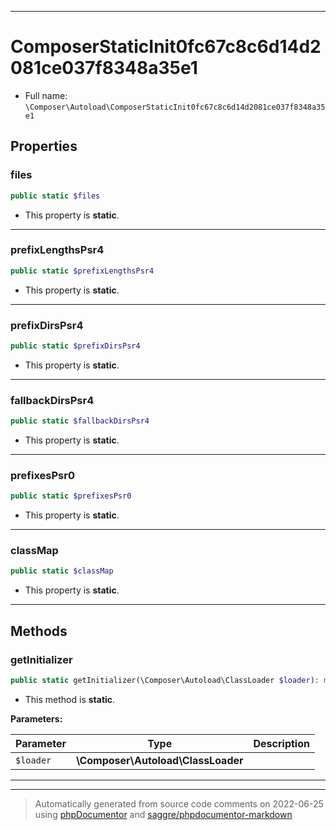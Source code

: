 ***

# ComposerStaticInit0fc67c8c6d14d2081ce037f8348a35e1





* Full name: `\Composer\Autoload\ComposerStaticInit0fc67c8c6d14d2081ce037f8348a35e1`



## Properties


### files



```php
public static $files
```



* This property is **static**.


***

### prefixLengthsPsr4



```php
public static $prefixLengthsPsr4
```



* This property is **static**.


***

### prefixDirsPsr4



```php
public static $prefixDirsPsr4
```



* This property is **static**.


***

### fallbackDirsPsr4



```php
public static $fallbackDirsPsr4
```



* This property is **static**.


***

### prefixesPsr0



```php
public static $prefixesPsr0
```



* This property is **static**.


***

### classMap



```php
public static $classMap
```



* This property is **static**.


***

## Methods


### getInitializer



```php
public static getInitializer(\Composer\Autoload\ClassLoader $loader): mixed
```



* This method is **static**.




**Parameters:**

| Parameter | Type | Description |
|-----------|------|-------------|
| `$loader` | **\Composer\Autoload\ClassLoader** |  |




***


***
> Automatically generated from source code comments on 2022-06-25 using [phpDocumentor](http://www.phpdoc.org/) and [saggre/phpdocumentor-markdown](https://github.com/Saggre/phpDocumentor-markdown)
